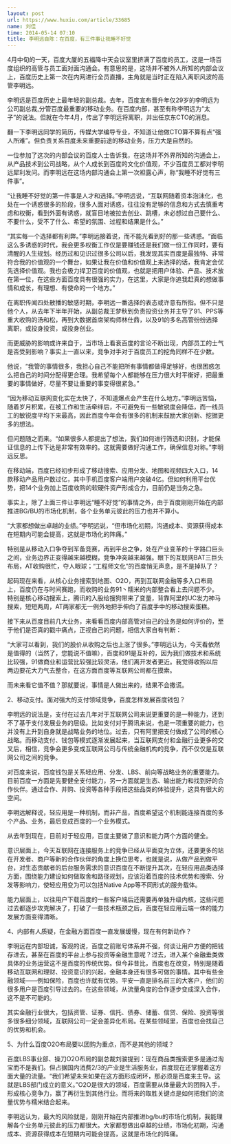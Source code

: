 ```yaml
---
layout: post
url: https://www.huxiu.com/article/33685
name: 刘佳
time: 2014-05-14 07:10
title: 李明远自陈：在百度，有三件事让我睡不好觉
---
```

4月中旬的一天，百度大厦的五福降中天会议室里挤满了百度的员工，这是一场百度组织的高管与员工面对面沟通会。有意思的是，这场并不被外人所知的内部会议上，百度历史上第一次在内网进行全员直播，主角就是当时正在陷入离职风波的高管李明远。

李明远是百度历史上最年轻的副总裁。去年，百度宣布晋升年仅29岁的李明远为公司副总裁,分管百度最重要的移动业务。在百度内部，甚至有称李明远为“太子”的说法。但就在今年4月，传出了李明远将离职，并出任京东CTO的消息。

翻一下李明远同学的简历，传媒大学编导专业，不知道让他做CTO算不算有点“强人所难”。但负责关系百度未来重要前途的移动业务，压力大是自然的。

一位参加了这次的内部会议的百度人士告诉我，在这场并不外界所知的沟通会上，从产品技术到公司战略，从个人成长到百度的文化价值观，不少百度员工都对李明远犀利发问。而李明远在这场内部沟通会上第一次袒露心声，称“我睡不好觉有三件事”。

“让我睡不好觉的第一件事是人才和选择。”李明远说，“互联网随着资本泡沫化，也处在一个诱惑很多的阶段，很多人面对诱惑，往往没有足够的信息和方式去慎重考虑和权衡，看到外面有诱惑，就盲目地被拉去创业、跳槽，未必想过自己要什么、不要什么，受不了什么、希望的氛围、过程和结果是什么。”

“其实每一个选择都有利弊。”李明远接着说，而不能光看到好的那一些诱惑。“面临这么多诱惑的时代，我会更多权衡工作仅是要赚钱还是我们做一份工作同时，要有清醒的人生规划。经历过和见识过很多公司以后，我发现其实百度是最独特、非常符合我的价值观的一个舞台，如果让我在价值和价值观上来选择的话，我肯定会优先选择价值观。我也会极力捍卫百度的价值观，也就是把用户体验、产品、技术放在第一位，在这些方面百度具有很强的实力，在这里，大家是你追我赶真的想做事情和成长，有理想、有使命的一个地方。”

在离职传闻四处散播的敏感时期，李明远一番选择的表态或许意有所指。但不只是他个人，从去年下半年开始，从副总裁王梦秋到负责投资业务并主导了91、PPS等重大收购的汤和松，再到大数据首席架构师林仕鼎，以及91的多名高管纷纷选择离职，或投身投资，或投身创业。

而更威胁的影响或许来自于，当市场上看衰百度的言论不断出现，内部员工的士气是否受到影响？事实上一直以来，竞争对手对于百度员工的挖角同样不在少数。

他说，“我管的事情很多，我担心自己不能把所有事情都做得足够好，也很困惑怎么把自己的时间分配得更合理。我希望每个人都能够在压力很大时平衡好，把最重要的事情做好，尽量不要让重要的事变得很紧急。”

“因为移动互联网变化实在太快了，不知道爆点会产生在什么地方。”李明远苦恼，随着岁月积累，在被工作和生活牵绊后，不可避免有一些敏锐度会降低，而一线员工的敏锐度平均下来最高，因此百度今年会有很多的机制来鼓励大家创新、挖掘更多的想法。

但问题随之而来。“如果很多人都提出了想法，我们如何进行筛选和识别，才能保证信息的上传下达是非常有效率的。这就需要做好沟通工作，确保信息对称。”李明远反思。

在移动端，百度已经初步形成了移动搜索、应用分发、地图和视频四大入口，14款移动产品用户数过亿，其中手机百度客户端用户突破4亿。但如何利用平台优势，把14个业务加上百度收购的软硬件资产形成合力，目前仍是当务之急。

事实上，除了上面三件让李明远“睡不好觉”的事情之外，由于百度刚刚开始在内部推进BG/BU的市场化机制，各个业务单元彼此的压力也并不算小。

“大家都想做出卓越的业绩。”李明远说，“但市场化初期，沟通成本、资源获得成本在短期内可能会提高，这就是市场化的阵痛。”

特别是从移动入口争夺到军备竞赛，再到平台之争，处在产业变革的十字路口巨头之间，业务边界正变得越来越模糊，竞争冲突越来越强。眼下的互联网BAT三巨头布局，AT收购很忙，夺人眼球；“工程师文化”的百度悄无声息，是不是掉队了？

起码现在来看，从核心业务搜索到地图、O2O，再到互联网金融等多入口布局上，百度仍在与时间赛跑，而收购的业务91丶糯米的内部整合看上去问题不少。特别是核心移动搜索上，腾讯的入股给搜狗带来了变量，背靠阿里的UC发力神马搜索，短短两周，AT两家都无一例外地把手伸向了百度手中的移动搜索蛋糕。

接下来从百度目前几大业务，来看看百度内部高管对自己的业务是如何评价的，至于他们是否真的戳中痛点，正视自己的问题，相信大家自有判断：

“大家可以看到，我们的股价从收购之后也上涨了很多。”李明远认为，今天看依然是值得的（当然了，您能说不值嘛），百度和91是互补的，因为我们做技术和系统比较强，91做商业和运营比较强比较灵活，他们离开发者更近。我觉得收购以后两边要花大力气去整合，在这方面百度等互联网公司都在摸索。

而未来看它值不值？那就要说，事情是人做出来的，结果不会撒谎。

2、移动支付。面对强大的支付领域竞争，百度怎样发展百度钱包？

李明远的说法是，支付在过去几年对于互联网公司来说更重要的是一种能力，还到不了基于支付发展业务的层级。比如支付对于腾讯来说，也是一项重要的能力，也并没有上升到自身就是战略业务的地位。过去，只有阿里把支付做成了公司的核心战略。而移动支付、钱包等模式逐渐发展起来，当互联网支付和金融行业更多的交叉后，相信，竞争会更多变成互联网公司与传统金融机构的竞争，而不仅仅是互联网公司之间的竞争。

对百度来说，百度钱包是关系轻应用、分发、LBS、前向等战略业务的重要能力。目前百度一方面是先要健全支付能力，另一方面就是生态、输出能力和找到好的合作伙伴。通过合作、并购、投资等各种手段把这些品类的体验提升，这具有很大的空间。

李明远解释说，轻应用是一种机制，而非产品，百度希望这个机制能连接百度的多个产品、业务，最后变成百度的一个业务模式。

从去年到现在，目前对于轻应用，百度主要做了意识和能力两个方面的健全。

意识层面上，今天互联网在连接服务上的竞争已经从平面变为立体，还要更多的站在开发者、商户等新的合作伙伴的角度上换位思考，也就是说，从做产品到做平台，对生态贡献者的后台服务需求的意识百度在不断提升其次，在轻应用品类选择方面，围绕能力建设如何做取舍和路径规划，应该沿着百度的技术优势和搜索、分发等影响力，使轻应用变为可以包括Native App等不同形式的服务载体。

能力层面上，以往用户下载百度的一些客户端后还需要再单独升级内核，这些问题过去都逐步攻克解决了，打破了一些技术瓶颈之后，百度在轻应用云端一体的能力发展方面变得清晰。

4、内部有人质疑，在金融方面百度一直发展缓慢，现在有何新动作？

李明远在内部坦诚，客观的说，百度之前账号体系并不强，何谈让用户方便的把钱存进去，甚至在百度的平台上参与投资等金融生意呢？过去，进入某个金融垂类做具体的业务运营这不是百度的传统优势。但今非昔比，百度也在改变，特别是随着移动互联网和理财、投资意识的兴起，金融本身还有很多可做的事情。其中有些金融领域——例如保险，百度也许就有优势。平安一直是排名前三的大客户，他们的很多用户是百度引导过去的。在这些领域，从流量角度的合作逐步变成深入合作，这不是不可能的。

其实金融行业很大，包括资管、证券、信托、债券、储蓄、信贷、保险、投资等很多很多细分领域，互联网公司一定会差异化布局。在某些领域里，百度也会找自己的优势和机会。

5、为什么百度O2O布局要以团购为重点，而不是其他的领域？

百度LBS事业部、操刀O2O布局的副总裁刘骏提到：现在商品类搜索更多是通过淘宝而不是我们。但占据国内消费2/3的产业是生活服务业，百度现在还掌握着这方面大量的流量。“我们希望未来如果在这方面形成闭环，那必须是百度来主导。这就是LBS部门成立的意义。”O2O是很大的领域，百度需要从体量最大的团购入手，形成核心竞争力，赢了再衍生到其他行业。而将来的取胜关键点是如何把我们的流量优势与糯米结合起来。

李明远认为，最大的风险就是，刚刚开始在内部推进bg/bu的市场化机制，我能理解各个业务单元彼此的压力都很大。大家都想做出卓越的业绩，市场化初期，沟通成本、资源获得成本在短期内可能会提高，这就是市场化的阵痛。

